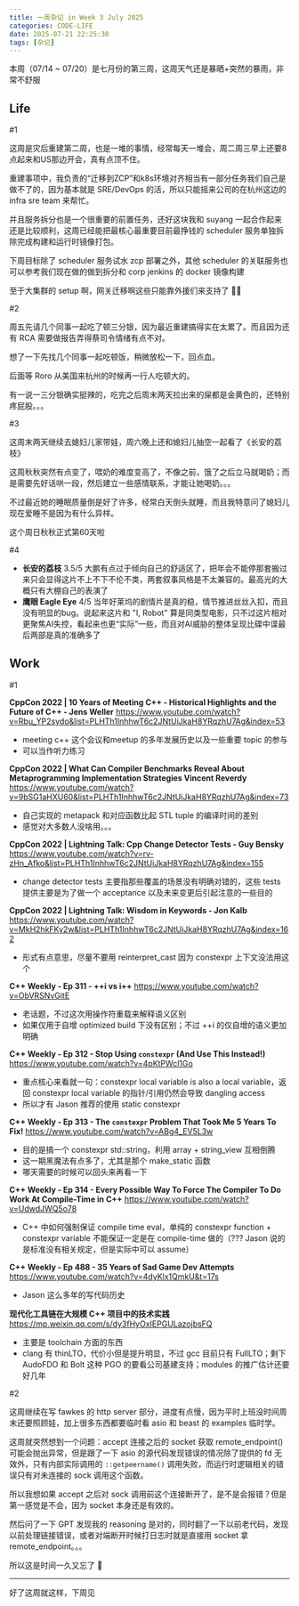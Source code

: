 ```yaml
---
title: 一周杂记 in Week 3 July 2025
categories: CODE-LIFE
date: 2025-07-21 22:25:30
tags: [杂记]
---
```

本周（07/14 ~ 07/20）是七月份的第三周，这周天气还是暴晒+突然的暴雨，非常不舒服

## Life

\#1

这周是灾后重建第二周，也是一堆的事情，经常每天一堆会，周二周三早上还要8点起来和US那边开会，真有点顶不住。

重建事项中，我负责的“迁移到ZCP”和k8s环境对齐相当有一部分任务我们自己是做不了的，因为基本就是 SRE/DevOps 的活，所以只能摇来公司的在杭州这边的 infra sre team 来帮忙。

并且服务拆分也是一个很重要的前置任务，还好这块我和 suyang 一起合作起来还是比较顺利，这周已经能把最核心最重要目前最挣钱的 scheduler 服务单独拆除完成构建和运行时镜像打包。

下周目标除了 scheduler 服务试水 zcp 部署之外，其他 scheduler 的关联服务也可以参考我们现在做的做到拆分和 corp jenkins 的 docker 镜像构建

至于大集群的 setup 啊，网关迁移啊这些只能靠外援们来支持了 🤷‍♂️

\#2

周五先请几个同事一起吃了顿三分银，因为最近重建搞得实在太累了。而且因为还有 RCA 需要做报告弄得蔡司令情绪有点不对。

想了一下先找几个同事一起吃顿饭，稍微放松一下，回点血。

后面等 Roro 从美国来杭州的时候再一行人吃顿大的。

有一说一三分银确实挺辣的，吃完之后周末两天拉出来的屎都是金黄色的，还特别疼屁股。。。

\#3

这周末两天继续去媳妇儿家带娃，周六晚上还和媳妇儿抽空一起看了《长安的荔枝》

这周秋秋突然有点变了，喂奶的难度变高了，不像之前，饿了之后立马就喝奶；而是需要先好话哄一段，然后建立一些感情联系，才能让她喝奶。。。

不过最近她的睡眠质量倒是好了许多，经常白天倒头就睡，而且我特意问了媳妇儿现在爱睡不是因为有什么异样。

这个周日秋秋正式第60天啦

\#4

- **长安的荔枝** 3.5/5 大鹏有点过于倾向自己的舒适区了，把年会不能停那套搬过来只会显得这片不上不下不伦不类，两套叙事风格是不太兼容的。最高光的大概只有大棚自己的表演了
- **鹰眼 Eagle Eye** 4/5 当年好莱坞的剧情片是真的稳，情节推进丝丝入扣，而且没有明显的bug。说起来这片和 "I, Robot" 算是同类型电影，只不过这片相对更聚焦AI失控，看起来也更“实际”一些，而且对AI威胁的整体呈现比碟中谍最后两部是真的准确多了

## Work

\#1

**CppCon 2022 | 10 Years of Meeting C++ - Historical Highlights and the Future of C++ - Jens Weller** https://www.youtube.com/watch?v=Rbu_YP2sydo&list=PLHTh1InhhwT6c2JNtUiJkaH8YRqzhU7Ag&index=53

- meeting c++ 这个会议和meetup 的多年发展历史以及一些重要 topic 的参与
- 可以当作听力练习

**CppCon 2022 | What Can Compiler Benchmarks Reveal About Metaprogramming Implementation Strategies Vincent Reverdy** https://www.youtube.com/watch?v=9bSG1aHXU60&list=PLHTh1InhhwT6c2JNtUiJkaH8YRqzhU7Ag&index=73

- 自己实现的 metapack 和对应函数比起 STL tuple 的编译时间的差别
- 感觉对大多数人没啥用。。。

**CppCon 2022 | Lightning Talk: Cpp Change Detector Tests - Guy Bensky** https://www.youtube.com/watch?v=rv-zHn_Afko&list=PLHTh1InhhwT6c2JNtUiJkaH8YRqzhU7Ag&index=155

- change detector tests 主要指那些覆盖的场景没有明确对错的，这些 tests 提供主要是为了做一个 acceptance 以及未来变更后引起注意的一些目的

**CppCon 2022 | Lightning Talk: Wisdom in Keywords - Jon Kalb** https://www.youtube.com/watch?v=MkH2hkFKy2w&list=PLHTh1InhhwT6c2JNtUiJkaH8YRqzhU7Ag&index=162

- 形式有点意思，尽量不要用 reinterpret_cast 因为 constexpr 上下文没法用这个

**C++ Weekly - Ep 311 - ++i vs i++** https://www.youtube.com/watch?v=ObVRSNvGitE

- 老话题，不过这次用操作符重载来解释语义区别
- 如果仅用于自增 optimized build 下没有区别；不过 ++i 的仅自增的语义更加明确

**C++ Weekly - Ep 312 - Stop Using `constexpr` (And Use This Instead!)** https://www.youtube.com/watch?v=4pKtPWcl1Go

- 重点核心来看就一句：constexpr local variable is also a local variable，返回 constexpr local variable 的指针/引用仍然会导致 dangling access
- 所以才有 Jason 推荐的使用 static constexpr

**C++ Weekly - Ep 313 - The `constexpr` Problem That Took Me 5 Years To Fix!** https://www.youtube.com/watch?v=ABg4_EV5L3w

- 目的是搞一个 constexpr std::string，利用 array + string_view 互相倒腾
- 这一期黑魔法有点多了，尤其是那个 make_static 函数
- 哪天需要的时候可以回头来再看一下

**C++ Weekly - Ep 314 - Every Possible Way To Force The Compiler To Do Work At Compile-Time in C++** https://www.youtube.com/watch?v=UdwdJWQ5o78

- C++ 中如何强制保证 compile time eval，单纯的 constexpr function + constexpr variable 不能保证一定是在 compile-time 做的（??? Jason 说的是标准没有相关规定，但是实际中可以 assume）

**C++ Weekly - Ep 488 - 35 Years of Sad Game Dev Attempts** https://www.youtube.com/watch?v=4dyKlx1QmkU&t=17s

- Jason 这么多年的写代码历史

**现代化工具链在大规模 C++ 项目中的技术实践** https://mp.weixin.qq.com/s/dy3fHyOxIEPGULazojbsFQ

- 主要是 toolchain 方面的东西
- clang 有 thinLTO，代价小但是提升明显，不过 gcc 目前只有 FullLTO；剩下 AudoFDO 和 Bolt  这种 PGO 的要看公司基建支持；modules 的推广估计还要好几年

\#2

这周继续在写 fawkes 的 http server 部分，进度有点慢，因为平时上班没时间周末还要照顾娃，加上很多东西都要临时看 asio 和 beast 的 examples 临时学。

这周就突然想到一个问题：accept 连接之后的 socket 获取 remote_endpoint() 可能会抛出异常，但是跟了一下 asio 的源代码发现错误的情况除了提供的 fd 无效外，只有内部实际调用的 `::getpeername()` 调用失败，而运行时逻辑相关的错误只有对未连接的 sock 调用这个函数。

所以我想如果 accept 之后对 sock 调用前这个连接断开了，是不是会报错？但是第一感觉是不会，因为 socket 本身还是有效的。

然后问了一下 GPT 发现我的 reasoning 是对的，同时翻了一下以前老代码，发现以前处理链接错误，或者对端断开时候打日志时就是直接用 socket 拿 remote_endpoint。。。

所以这是时间一久又忘了 🫠

---

好了这周就这样，下周见
